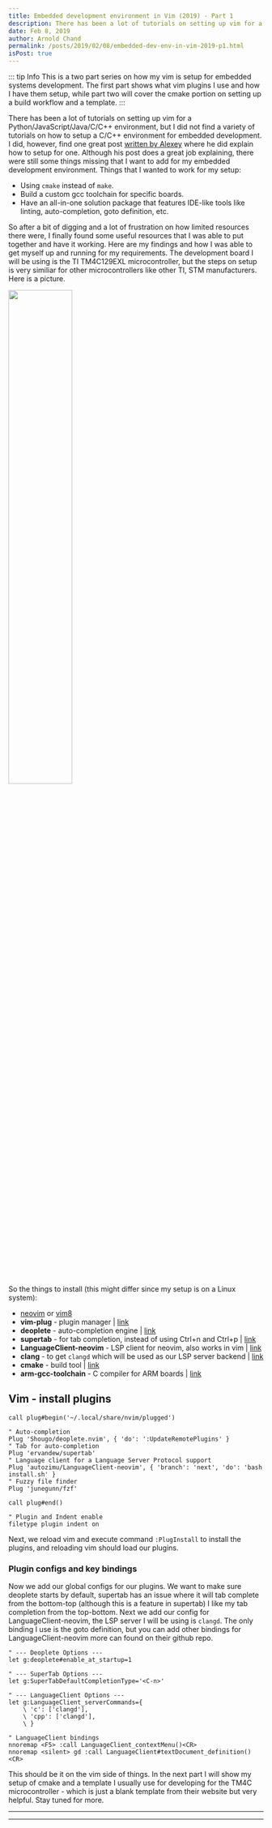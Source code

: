 ```yaml
---
title: Embedded development environment in Vim (2019) - Part 1
description: There has been a lot of tutorials on setting up vim for a Python/JavaScript/Java/C/C++ environment, but I did not find a variety of tutorials on how to setup a C/C++ environment for embedded development.
date: Feb 8, 2019
author: Arnold Chand
permalink: /posts/2019/02/08/embedded-dev-env-in-vim-2019-p1.html
isPost: true
---
```


<PostHeader/>

::: tip Info
This is a two part series on how my vim is setup for embedded systems development. The first part shows what vim plugins I use and how I have them setup, while part two will cover the cmake portion on setting up a build workflow and a template.
:::

There has been a lot of tutorials on setting up vim for a Python/JavaScript/Java/C/C++ environment, but I did not find a variety of tutorials on how to setup a C/C++ environment for embedded development. I did, however, find one great post [written by Alexey][ref-1] where he did explain how to setup for one. Although his post does a great job explaining, there were still some things missing that I want to add for my embedded development environment. Things that I wanted to work for my setup:

+ Using `cmake` instead of `make`.
+ Build a custom gcc toolchain for specific boards.
+ Have an all-in-one solution package that features IDE-like tools like linting, auto-completion, goto definition, etc.

So after a bit of digging and a lot of frustration on how limited resources there were, I finally found some useful resources that I was able to put together and have it working. Here are my findings and how I was able to get myself up and running for my requirements. The development board I will be using is the TI TM4C129EXL microcontroller, but the steps on setup is very similiar for other microcontrollers like other TI, STM manufacturers. Here is a picture.

<img width="50%" src="http://image.itmedia.co.jp/edn/articles/1509/27/ts150925_TI01.jpg"/>

So the things to install (this might differ since my setup is on a Linux system):

+ [neovim][neovim-link] or [vim8][vim-link]
+ __vim-plug__ - plugin manager | [link][vim-plug-link]
+ __deoplete__ - auto-completion engine | [link][deoplete-link]
+ __supertab__ - for tab completion, instead of using Ctrl+n and Ctrl+p | [link][supertab-link]
+ __LanguageClient-neovim__ - LSP client for neovim, also works in vim | [link][langclient-link]
+ __clang__ - to get `clangd` which will be used as our LSP server backend | [link][clang-link]
+ __cmake__ - build tool | [link][cmake-link]
+ __arm-gcc-toolchain__ - C compiler for ARM boards | [link][arm-gcc-link]

## Vim - install plugins
```vim
call plug#begin('~/.local/share/nvim/plugged')

" Auto-completion
Plug 'Shougo/deoplete.nvim', { 'do': ':UpdateRemotePlugins' }
" Tab for auto-completion
Plug 'ervandew/supertab'
" Language client for a Language Server Protocol support
Plug 'autozimu/LanguageClient-neovim', { 'branch': 'next', 'do': 'bash install.sh' }
" Fuzzy file finder
Plug 'junegunn/fzf'

call plug#end()

" Plugin and Indent enable
filetype plugin indent on
```

Next, we reload vim and execute command `:PlugInstall` to install the plugins, and reloading vim should load our plugins.

### Plugin configs and key bindings
Now we add our global configs for our plugins. We want to make sure deoplete starts by default, supertab has an issue where it will tab complete from the bottom-top (although this is a feature in supertab) I like my tab completion from the top-bottom. Next we add our config for LanguageClient-neovim, the LSP server I will be using is `clangd`. The only binding I use is the goto definition, but you can add other bindings for LanguageClient-neovim more can found on their github repo.

```vim
" --- Deoplete Options ---
let g:deoplete#enable_at_startup=1

" --- SuperTab Options --- 
let g:SuperTabDefaultCompletionType='<C-n>'

" --- LanguageClient Options --- 
let g:LanguageClient_serverCommands={
	\ 'c': ['clangd'],
	\ 'cpp': ['clangd'],
	\ }

" LanguageClient bindings
nnoremap <F5> :call LanguageClient_contextMenu()<CR>
nnoremap <silent> gd :call LanguageClient#textDocument_definition()<CR>
```

This should be it on the vim side of things. In the next part I will show my setup of cmake and a template I usually use for developing for the TM4C microcontroller - which is just a blank template from their website but very helpful. Stay tuned for more.

[ref-1]: http://www.alexeyshmalko.com/2014/using-vim-as-c-cpp-ide/
[neovim-link]: https://neovim.io/
[vim-link]: https://www.vim.org/
[vim-plug-link]: https://github.com/junegunn/vim-plug
[langclient-link]: https://github.com/autozimu/LanguageClient-neovim
[cmake-link]: https://cmake.org/
[arm-gcc-link]: https://developer.arm.com/open-source/gnu-toolchain/gnu-rm/downloads
[deoplete-link]: https://github.com/Shougo/deoplete.nvim
[supertab-link]: https://github.com/ervandew/supertab
[clang-link]: https://clang.llvm.org/

---
<QuickAbout/>

---
<Footer/>
